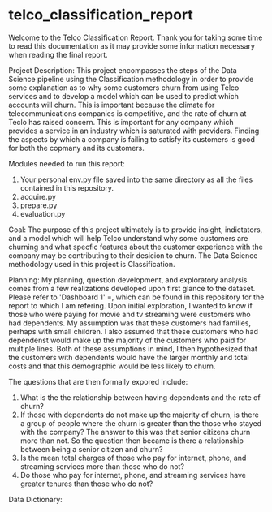 # telco_classification_report

Welcome to the Telco Classification Report. Thank you for taking some time to read this documentation as it may provide some information necessary when 
reading the final report. 

Project Description:
This project encompasses the steps of the Data Science pipeline using the Classification methodology in order to
provide some explanation as to why some customers churn from using Telco services and to develop a model which 
can be used to predict which accounts will churn. This is important because the climate for telecommunications
companies is competitive, and the rate of churn at Teclo has raised concern. This is important for any company 
which provides a service in an industry which is saturated with providers. Finding the aspects by which a company
is failing to satisfy its customers is good for both the copmany and its customers. 

Modules needed to run this report:
1. Your personal env.py file saved into the same directory as all the files contained in this repository.
2. acquire.py
3. prepare.py
4. evaluation.py

Goal: The purpose of this project ultimately is to provide insight, indictators, and a model which will help Telco understand
why some customers are churning and what specfic features about the customer experience with the company may be 
contributing to their desicion to churn. The Data Science methodology used in this project is Classification. 

Planning:
My planning, question development, and exploratory analysis comes from a few realizations developed upon first glance 
to the dataset. Please refer to 'Dashboard 1' =, which can be found in this repository for the report to which I am 
refering. Upon initial exploration, I wanted to know if those who were paying for movie and tv streaming were customers
who had dependents. My assumption was that these customers had families, perhaps with small children. I also assumed 
that these customers who had dependenst would make up the majority of the customers who paid for multiple lines. Both
of these assumptions in mind, I then hypothesized that the customers with dependents would have the larger monthly and
total costs and that this demographic would be less likely to churn. 

The questions that are then formally expored include:
1. What is the the relationship between having dependents and the rate of churn?
2. If those with dependents do not make up the majority of churn, is there a group of people where the churn is greater
than the those who stayed with the company? The answer to this was that senior citizens churn more than not. So the 
question then became is there a relationship between being a senior citizen and churn?
3. Is the mean total charges of those who pay for internet, phone, and streaming services more than those who do not?
4. Do those who pay for internet, phone, and streaming services have greater tenures than those who do not?

Data Dictionary:

<!--  0   customer_id                           7043 non-null   object        unique account number 
 1   gender                                7043 non-null   object        gender of the account holder
 2   senior_citizen                        7043 non-null   int64         binary yes (1) or no (0)
 3   partner                               7043 non-null   int64         binary yes (1) or no (0)
 4   dependents                            7043 non-null   int64         binary yes (1) or no (0) 
 5   tenure                                7043 non-null   int64         binary yes (1) or no (0) 
 6   phone_service                         7043 non-null   int64         binary yes (1) or no (0) 
 7   multiple_lines                        7043 non-null   int64         binary yes (1) or no (0) 
 8   online_security                       7043 non-null   int64         binary yes (1) or no (0) 
 9   online_backup                         7043 non-null   int64         binary yes (1) or no (0) 
 10  device_protection                     7043 non-null   int64         binary yes (1) or no (0) 
 11  tech_support                          7043 non-null   int64         binary yes (1) or no (0) 
 12  streaming_tv                          7043 non-null   int64         binary yes (1) or no (0) 
 13  streaming_movies                      7043 non-null   int64         binary yes (1) or no (0) 
 14  paperless_billing                     7043 non-null   int64         binary yes (1) or no (0) 
 15  monthly_charges                       7043 non-null   float64       average monthly bill (USD)
 16  total_charges                         7043 non-null   float64       total charges over tenure (USD) 
 17  churn                                 7043 non-null   int64         binary yes (1) or no (0) 
 18  contract_type                         7043 non-null   object        (Month-to-month, One year, two year) 
 19  internet_service_type                 7043 non-null   object        (None, DSL, Fiber optic)
 20  payment_type                          7043 non-null   object        (Electronic check, Mailed check, Bank               transfer, Credit card)
 21  churn_month                           7043 non-null   object        datetime of when the customer churned 
 22  signup_date                           7043 non-null   datetime64[ns] datetime of when the customer signed
 23  gender_Male                           7043 non-null   uint8          hot-code 
 24  contract_type_One year                7043 non-null   uint8          hot-code
 25  contract_type_Two year                7043 non-null   uint8          hot-code
 26  internet_service_type_Fiber optic     7043 non-null   uint8          hot-code
 27  internet_service_type_None            7043 non-null   uint8          hot-code
 28  payment_type_Credit card (automatic)  7043 non-null   uint8          hot-code
 29  payment_type_Electronic check         7043 non-null   uint8          hot-code
 30  payment_type_Mailed check             7043 non-null   uint8          hot-code
 31  time_with_telco                       1869 non-null   timedelta64[ns] days difference between churn date and signup date (only applies to customers who have churned)
 -->
